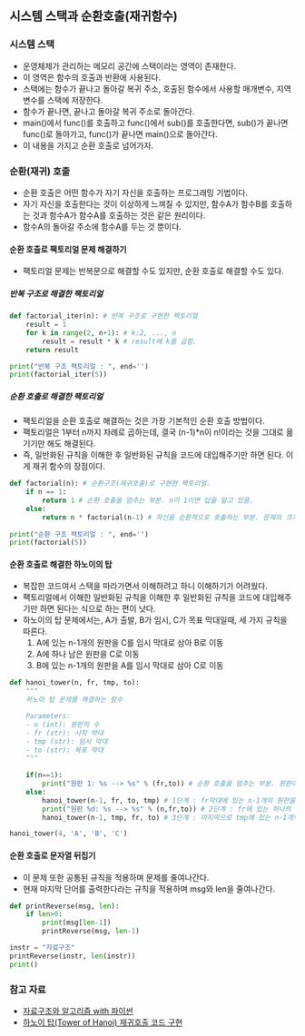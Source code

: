 ## 시스템 스택과 순환호출(재귀함수)

### 시스템 스택

- 운영체제가 관리하는 메모리 공간에 스택이라는 영역이 존재한다.
- 이 영역은 함수의 호출과 반환에 사용된다.
- 스택에는 함수가 끝나고 돌아갈 복귀 주소, 호출된 함수에서 사용할 매개변수, 지역변수를 스택에 저장한다.
- 함수가 끝나면, 끝나고 돌아갈 복귀 주소로 돌아간다.
- main()에서 func()를 호출하고 func()에서 sub()를 호출한다면, sub()가 끝나면 func()로 돌아가고, func()가 끝나면 main()으로 돌아간다.
- 이 내용을 가지고 순환 호출로 넘어가자.

### 순환(재귀) 호출

- 순환 호출은 어떤 함수가 자기 자신을 호출하는 프로그래밍 기법이다.
- 자기 자신을 호출한다는 것이 이상하게 느껴질 수 있지만, 함수A가 함수B를 호출하는 것과 함수A가 함수A를 호출하는 것은 같은 원리이다.
- 함수A의 돌아갈 주소에 함수A를 두는 것 뿐이다.

#### 순환 호출로 팩토리얼 문제 해결하기

- 팩토리얼 문제는 반복문으로 해결할 수도 있지만, 순환 호출로 해결할 수도 있다.

##### 반복 구조로 해결한 팩토리얼

```python
def factorial_iter(n): # 반복 구조로 구현한 팩토리얼
    result = 1
    for k in range(2, n+1): # k:2, ..., n
        result = result * k # result에 k를 곱함.
    return result

print("반복 구조 팩토리얼 : ", end='')
print(factorial_iter(5))
```
##### 순환 호출로 해결한 팩토리얼

- 팩토리얼을 순환 호출로 해결하는 것은 가장 기본적인 순환 호출 방법이다.
- 팩토리얼은 1부터 n까지 차례로 곱하는데, 결국 (n-1)*n이 n!이라는 것을 그대로 옮기기만 해도 해결된다.
- 즉, 일반화된 규칙을 이해한 후 일반화된 규칙을 코드에 대입해주기만 하면 된다. 이게 재귀 함수의 장점이다.

```python
def factorial(n): # 순환구조(재귀호출)로 구현한 팩토리얼.
    if n == 1:
        return 1 # 순환 호출을 멈추는 부분. n이 1이면 답을 알고 있음.
    else:
        return n * factorial(n-1) # 자신을 순환적으로 호출하는 부분. 문제의 크기는 작아져야 함.
    
print("순환 구조 팩토리얼 : ", end='')
print(factorial(5))
```

#### 순환 호출로 해결한 하노이의 탑

- 복잡한 코드여서 스택을 따라가면서 이해하려고 하니 이해하기가 어려웠다.
- 팩토리얼에서 이해한 일반화된 규칙을 이해한 후 일반화된 규칙을 코드에 대입해주기만 하면 된다는 식으로 하는 편이 낫다.
- 하노이의 탑 문제에서는, A가 출발, B가 임시, C가 목표 막대일때, 세 가지 규칙을 따른다.
    1. A에 있는 n-1개의 원판을 C를 임시 막대로 삼아 B로 이동
    2. A에 하나 남은 원판을 C로 이동
    3. B에 있는 n-1개의 원판을 A를 임시 막대로 삼아 C로 이동

```python
def hanoi_tower(n, fr, tmp, to):
    """
    하노이 탑 문제를 해결하는 함수

    Parameters:
    - n (int): 원판의 수
    - fr (str): 시작 막대
    - tmp (str): 임시 막대
    - to (str): 목표 막대
    """
    
    if(n==1):
        print("원판 1: %s --> %s" % (fr,to)) # 순환 호출을 멈추는 부분. 원판이 하나라면 바로 이동.
    else:
        hanoi_tower(n-1, fr, to, tmp) # 1단계 : fr막대에 있는 n-1개의 원판을 to 막대를 이용해 tmp로 옮김
        print("원판 %d: %s --> %s" % (n,fr,to)) # 2단계 : fr에 있는 하나의 원판을 바로 to로 옮김.
        hanoi_tower(n-1, tmp, fr, to) # 3단계 : 마지막으로 tmp에 있는 n-1개의 원판을 fr을 이용해 to로 옮김

hanoi_tower(4, 'A', 'B', 'C')
```

#### 순환 호출로 문자열 뒤집기

- 이 문제 또한 공통된 규칙을 적용하며 문제를 줄여나간다.
- 현재 마지막 단어를 출력한다라는 규칙을 적용하며 msg와 len을 줄여나간다.

```python
def printReverse(msg, len):
    if len>0:
        print(msg[len-1])
        printReverse(msg, len-1)

instr = "자료구조"
printReverse(instr, len(instr))
print()
```

### 참고 자료

- [자료구조와 알고리즘 with 파이썬](https://www.yes24.com/Product/Goods/123451810)
- [하노이 탑(Tower of Hanoi) 재귀호출 코드 구현](https://www.youtube.com/watch?v=vq7dpFWpwAE)